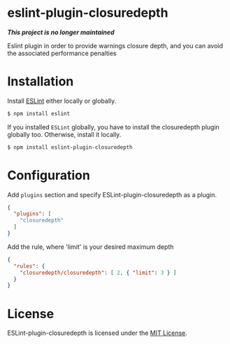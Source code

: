# eslint-plugin-closuredepth

***This project is no longer maintained***

Eslint plugin in order to provide warnings closure depth, and you can avoid the associated performance penalties

# Installation

Install [ESLint](https://www.github.com/eslint/eslint) either locally or globally.

```sh
$ npm install eslint
```

If you installed `ESLint` globally, you have to install the closuredepth plugin globally too. Otherwise, install it locally.

```sh
$ npm install eslint-plugin-closuredepth
```

# Configuration

Add `plugins` section and specify ESLint-plugin-closuredepth as a plugin.

```json
{
  "plugins": [
    "closuredepth"
  ]
}
```

Add the rule, where 'limit' is your desired maximum depth

```json
{
  "rules": {
    "closuredepth/closuredepth": [ 2, { "limit": 3 } ]
  }
}
```

# License

ESLint-plugin-closuredepth is licensed under the [MIT License](http://www.opensource.org/licenses/mit-license.php).
